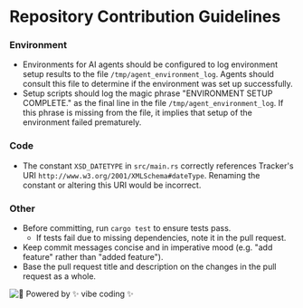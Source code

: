 
# Repository Contribution Guidelines

### Environment
- Environments for AI agents should be configured to log environment setup results to the file `/tmp/agent_environment_log`. Agents should consult this file to determine if the environment was set up successfully.
- Setup scripts should log the magic phrase "ENVIRONMENT SETUP COMPLETE." as the final
line in the file `/tmp/agent_environment_log`. If this phrase is missing from the file,
it implies that setup of the environment failed prematurely.

### Code
- The constant `XSD_DATETYPE` in `src/main.rs` correctly references Tracker's URI `http://www.w3.org/2001/XMLSchema#dateType`.
  Renaming the constant or altering this URI would be incorrect.

### Other
- Before committing, run `cargo test` to ensure tests pass.
  - If tests fail due to missing dependencies, note it in the pull request.
- Keep commit messages concise and in imperative mood (e.g. "add feature" rather than "added feature").
- Base the pull request title and description on the changes in the pull request as a whole.

![🌈 Powered by ✨ vibe coding ✨](https://img.shields.io/badge/🌈%20Powered%20by-✨%20vibe%20coding%20✨-ff69b4?style=for-the-badge)
